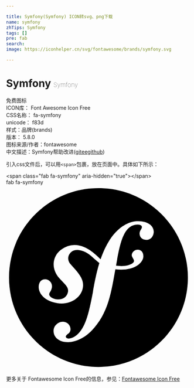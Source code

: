 ```yaml
---

title: Symfony(Symfony) ICON转svg、png下载
name: symfony
zhTips: Symfony
tags: []
pre: fab
search: 
image: https://iconhelper.cn/svg/fontawesome/brands/symfony.svg

---
```


# Symfony  <small style="font-size: 60%;font-weight: 100">Symfony</small>


<div class="detail-page">
<p>
<span><span class="badge-success badge">免费图标</span> </span>
<br/>
<span>
ICON库：
<span class="badge-secondary badge">Font Awesome Icon Free</span> 
</span>
<br/>
<span>
CSS名称：
<span class="badge-secondary badge">fa-symfony</span> 
</span>
<br/>
<span>
unicode：
<span class="badge-secondary badge">f83d</span> 
<copy-btn content='f83d' btn-title=""></copy-btn>
<copy-btn :content='String.fromCodePoint(parseInt("f83d", 16))' btn-title="复制U"></copy-btn>
</span><br/><span>样式：<span class="badge-light badge">品牌(brands)</span></span>
<br/>
<span>
版本：
<span class="badge-secondary badge">5.8.0</span> 
</span>
<br/>
<span>图标来源/作者：<span class="badge-light badge">fontawesome</span></span> 
<br/>
<span class="zh-detail">中文描述：<span class="badge-primary badge">Symfony</span><span class="help-link"><span>帮助改进</span>(<a href="https://gitee.com/liuwave/icon-helper/edit/master/json/fontawesome/brands/symfony.json" target="_blank" rel="noopener noreferrer">gitee</a><a href="https://github.com/liuwave/icon-helper/edit/master/json/fontawesome/brands/symfony.json" target="_blank" rel="noopener noreferrer">github</a></span>)</span><br/>
</p>
</div>
<div class="alert alert-dark">
  <i class="fab fa-symfony fa-xs"></i>
  <i class="fab fa-symfony fa-sm"></i>
  <i class="fab fa-symfony fa-lg"></i>
  <i class="fab fa-symfony fa-2x"></i>
  <i class="fab fa-symfony fa-3x"></i>
  <i class="fab fa-symfony fa-5x"></i>
  <i class="fab fa-symfony fa-7x"></i>
</div>
<div>
  <p>引入css文件后，可以用<code>&lt;span&gt;</code>包裹，放在页面中。具体如下所示：    
  </p>
  <div class="alert alert-primary" style="font-size: 14px">
    &lt;span class="fab fa-symfony" aria-hidden="true"&gt;&lt;/span&gt;
    <copy-btn content='<span class="fab fa-symfony" aria-hidden="true"></span>'></copy-btn>
  </div>
  <div class="alert alert-secondary">
    <i class="fab fa-symfony"
    style="font-size: 24px"
    aria-hidden="true"></i> fab fa-symfony
    <copy-btn content="fab fa-symfony" btn-title="复制图标名称"></copy-btn>
  </div>
</div>
<div id="svg" class="svg-wrap">
<svg xmlns="http://www.w3.org/2000/svg" viewBox="0 0 512 512"><path d="M256 8C119 8 8 119 8 256s111 248 248 248 248-111 248-248S393 8 256 8zm133.74 143.54c-11.47.41-19.4-6.45-19.77-16.87-.27-9.18 6.68-13.44 6.53-18.85-.23-6.55-10.16-6.82-12.87-6.67-39.78 1.29-48.59 57-58.89 113.85 21.43 3.15 36.65-.72 45.14-6.22 12-7.75-3.34-15.72-1.42-24.56 4-18.16 32.55-19 32 5.3-.36 17.86-25.92 41.81-77.6 35.7-10.76 59.52-18.35 115-58.2 161.72-29 34.46-58.4 39.82-71.58 40.26-24.65.85-41-12.31-41.58-29.84-.56-17 14.45-26.26 24.31-26.59 21.89-.75 30.12 25.67 14.88 34-12.09 9.71.11 12.61 2.05 12.55 10.42-.36 17.34-5.51 22.18-9 24-20 33.24-54.86 45.35-118.35 8.19-49.66 17-78 18.23-82-16.93-12.75-27.08-28.55-49.85-34.72-15.61-4.23-25.12-.63-31.81 7.83-7.92 10-5.29 23 2.37 30.7l12.63 14c15.51 17.93 24 31.87 20.8 50.62-5.06 29.93-40.72 52.9-82.88 39.94-36-11.11-42.7-36.56-38.38-50.62 7.51-24.15 42.36-11.72 34.62 13.6-2.79 8.6-4.92 8.68-6.28 13.07-4.56 14.77 41.85 28.4 51-1.39 4.47-14.52-5.3-21.71-22.25-39.85-28.47-31.75-16-65.49 2.95-79.67C204.23 140.13 251.94 197 262 205.29c37.17-109 100.53-105.46 102.43-105.53 25.16-.81 44.19 10.59 44.83 28.65.25 7.69-4.17 22.59-19.52 23.13z"/></svg>
</div>
<detail full-name='fa-symfony'></detail>

<Vssue title="关于“Symfony”的评论" />
    
<div><p>更多关于  Fontawesome Icon Free的信息，参见：<a target="_blank" href="https://iconhelper.cn/fontawesome.html">Fontawesome Icon Free</a>
</p></div>
